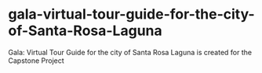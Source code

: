 # gala-virtual-tour-guide-for-the-city-of-Santa-Rosa-Laguna
Gala: Virtual Tour Guide for the city of Santa Rosa Laguna is created for the Capstone Project
